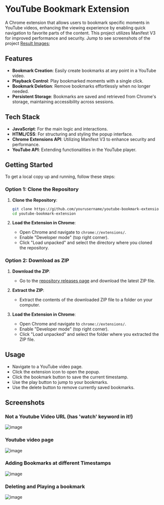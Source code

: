 # YouTube Bookmark Extension

A Chrome extension that allows users to bookmark specific moments in YouTube videos, enhancing the viewing experience by enabling quick navigation to favorite parts of the content. This project utilizes Manifest V3 for improved performance and security.
Jump to see screenshots of the project [Result Images](#results);

## Features

- **Bookmark Creation**: Easily create bookmarks at any point in a YouTube video.
- **Playback Control**: Play bookmarked moments with a single click.
- **Bookmark Deletion**: Remove bookmarks effortlessly when no longer needed.
- **Persistent Storage**: Bookmarks are saved and retrieved from Chrome's storage, maintaining accessibility across sessions.

## Tech Stack

- **JavaScript**: For the main logic and interactions.
- **HTML/CSS**: For structuring and styling the popup interface.
- **Chrome Extensions API**: Utilizing Manifest V3 to enhance security and performance.
- **YouTube API**: Extending functionalities in the YouTube player.

## Getting Started

To get a local copy up and running, follow these steps:

### Option 1: Clone the Repository

1. **Clone the Repository**:
   ```bash
   git clone https://github.com/yourusername/youtube-bookmark-extension.git
   cd youtube-bookmark-extension
   ```

2. **Load the Extension in Chrome**:
   - Open Chrome and navigate to `chrome://extensions/`.
   - Enable "Developer mode" (top right corner).
   - Click "Load unpacked" and select the directory where you cloned the repository.

### Option 2: Download as ZIP

1. **Download the ZIP**:
   - Go to the [repository releases page](https://github.com/kartik1601/youtube-bookmark-extension/releases) and download the latest ZIP file.

2. **Extract the ZIP**:
   - Extract the contents of the downloaded ZIP file to a folder on your computer.

3. **Load the Extension in Chrome**:
   - Open Chrome and navigate to `chrome://extensions/`.
   - Enable "Developer mode" (top right corner).
   - Click "Load unpacked" and select the folder where you extracted the ZIP file.

## Usage

- Navigate to a YouTube video page.
- Click the extension icon to open the popup.
- Click the bookmark button to save the current timestamp.
- Use the play button to jump to your bookmarks.
- Use the delete button to remove currently saved bookmarks.

<a id="results"></a>
## Screenshots

### Not a Youtube Video URL (has 'watch' keyword in it!)
![image](https://github.com/user-attachments/assets/e404d8fb-fec3-4c43-aca8-805c6f12dd8f)
### Youtube video page
![image](https://github.com/user-attachments/assets/00799d99-031a-42a4-95b2-3997cbb85af3)
### Adding Bookmarks at different Timestamps
![image](https://github.com/user-attachments/assets/9bd57d09-3439-49ac-82b1-d04d90bf9f57)
### Deleting and Playing a bookmark
![image](https://github.com/user-attachments/assets/83ec0030-7221-411c-88f6-f45c7d20a546)
